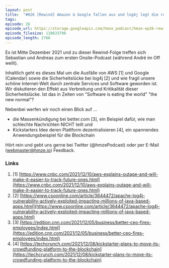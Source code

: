 ```yaml
---
layout: post
title:  "#026 [Rewind] Amazon & Google fallen aus und log4j legt die restliche Welt lahm"
tags:
episode: 26
episode_url: https://storage.googleapis.com/hmze_podcast/hmze-ep26-rewind.mp3
episode_filesize: 110633796
episode_length: 2766
---
```


Es ist Mitte Dezember 2021 und zu dieser Rewind-Folge treffen sich Sebastian und Andreas zum ersten Onsite-Podcast (während André im Off weilt).

Inhaltlich geht es dieses Mal um die Ausfälle von AWS [1] und Google (Calendar) sowie die Sicherheitslücke bei log4j [2] und wie fragil unsere schöne Internet-Welt durch zentrale Services und Software geworden ist. Wir diskutieren den Effekt aus Verbreitung und Kritikalität dieser Sicherheitslücke. Ist das in Zeiten von "Software is eating the world" "the new normal"?

Nebenbei werfen wir noch einen Blick auf ... 
* die Massenkündigung bei better.com [3], ein Beispiel dafür, wie man schlechte Nachrichten NICHT teilt und
* Kickstarters Idee deren Plattform dezentralisieren [4], ein spannendes Anwendungsbeispiel für die Blockchain

Hört rein und gebt uns gerne bei Twitter (@hmzePodcast) oder per E-Mail (webmaster@hmze.io) Feedback.

### Links ###
1. [1] [https://www.cnbc.com/2021/12/10/aws-explains-outage-and-will-make-it-easier-to-track-future-ones.html](https://www.cnbc.com/2021/12/10/aws-explains-outage-and-will-make-it-easier-to-track-future-ones.html)
2. [2] [https://www.csoonline.com/article/3644472/apache-log4j-vulnerability-actively-exploited-impacting-millions-of-java-based-apps.html](https://www.csoonline.com/article/3644472/apache-log4j-vulnerability-actively-exploited-impacting-millions-of-java-based-apps.html)
3. [3] [https://edition.cnn.com/2021/12/05/business/better-ceo-fires-employees/index.html](https://edition.cnn.com/2021/12/05/business/better-ceo-fires-employees/index.html)
4. [4] [https://techcrunch.com/2021/12/08/kickstarter-plans-to-move-its-crowdfunding-platform-to-the-blockchain](https://techcrunch.com/2021/12/08/kickstarter-plans-to-move-its-crowdfunding-platform-to-the-blockchain)